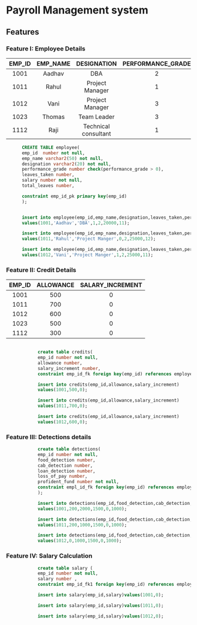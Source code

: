 # Payroll Management system

## Features

### Feature I: Employee Details
| EMP_ID | EMP_NAME |      DESIGNATION     | PERFORMANCE_GRADE | LEAVES_TAKEN | SALARY | TOTAL_LEAVES |
|:------:|:--------:|:--------------------:|:-----------------:|:------------:|:------:|:------------:|
|  1001  |  Aadhav  |          DBA         |         2         |       1      |  20000 |      11      |
|  1011  |   Rahul  |    Project Manager   |         1         |       0      |  25000 |      12      |
|  1012  |   Vani   |    Project Manager   |         3         |       1      |  25000 |      11      |
|  1023  |  Thomas  |      Team Leader     |         3         |       2      |  20000 |      10      |
|  1112  |   Raji   | Technical consultant |         1         |       0      |  15000 |      12      |


```sql
      CREATE TABLE employee(
      emp_id  number not null,
      emp_name varchar2(50) not null,
      designation varchar2(20) not null,
      performance_grade number check(performance_grade > 0),
      leaves_taken number,
      salary number not null,
      total_leaves number,

      constraint emp_id_pk primary key(emp_id)
      );
```
        
```sql

      insert into employee(emp_id,emp_name,designation,leaves_taken,performance_grade,salary,total_leaves)
      values(1001,'Aadhav','DBA',1,2,20000,11);
 ```
```sql
      insert into employee(emp_id,emp_name,designation,leaves_taken,performance_grade,salary,total_leaves)
      values(1011,'Rahul','Project Manger',0,2,25000,12);
```
```sql
      insert into employee(emp_id,emp_name,designation,leaves_taken,performance_grade,salary,total_leaves)
      values(1012,'Vani','Project Manger',1,2,25000,11);

```

### Feature II: Credit Details

| EMP_ID | ALLOWANCE | SALARY_INCREMENT |
|:------:|:---------:|:----------------:|
|  1001  |    500    |         0        |
|  1011  |    700    |         0        |
|  1012  |    600    |         0        |
|  1023  |    500    |         0        |
|  1112  |    300    |         0        |


```sql

            create table credits(
            emp_id number not null,
            allowance number,
            salary_increment number,
            constraint emp_id_fk foreign key(emp_id) references employee(emp_id));
```
```sql
            insert into credits(emp_id,allowance,salary_increment)
            values(1001,500,0);
```
```sql
            insert into credits(emp_id,allowance,salary_increment)
            values(1011,700,0);
```
```sql
            insert into credits(emp_id,allowance,salary_increment)
            values(1012,600,0);
```
### Feature III: Detections details

```sql
            create table detections(
            emp_id number not null,
            food_detection number,
            cab_detection number,
            loan_detection number,
            loss_of_pay number,
            profident_fund number not null,
            constraint empl_id_fk foreign key(emp_id) references employee(emp_id)
            );
```
```sql
            insert into detections(emp_id,food_detection,cab_detection,loan_detection,loss_of_pay,profident_fund)
            values(1001,200,2000,1500,0,1000);
```
```sql
            insert into detections(emp_id,food_detection,cab_detection,loan_detection,loss_of_pay,profident_fund)
            values(1011,200,1000,1500,0,1000);
```
```sql
            insert into detections(emp_id,food_detection,cab_detection,loan_detection,loss_of_pay,profident_fund)
            values(1012,0,1000,1500,0,1000);
```
### Feature IV: Salary Calculation

```sql 
            create table salary (
            emp_id number not null,
            salary number ,
            constraint emp_id_fk1 foreign key(emp_id) references employee(emp_id));
```
```sql
            insert into salary(emp_id,salary)values(1001,0);
```
```sql
            insert into salary(emp_id,salary)values(1011,0);
```
```sql
            insert into salary(emp_id,salary)values(1012,0);
```
